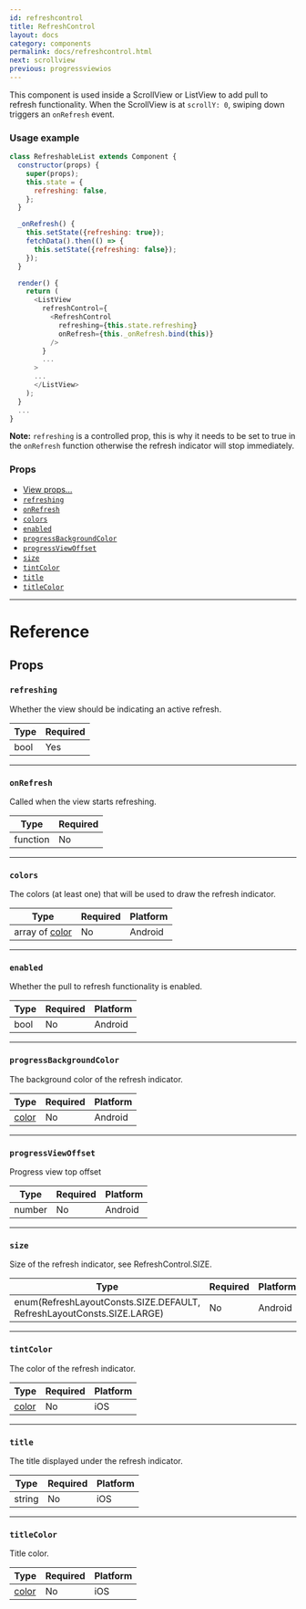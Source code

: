 ```yaml
---
id: refreshcontrol
title: RefreshControl
layout: docs
category: components
permalink: docs/refreshcontrol.html
next: scrollview
previous: progressviewios
---
```

This component is used inside a ScrollView or ListView to add pull to refresh
functionality. When the ScrollView is at `scrollY: 0`, swiping down
triggers an `onRefresh` event.

### Usage example

``` js
class RefreshableList extends Component {
  constructor(props) {
    super(props);
    this.state = {
      refreshing: false,
    };
  }

  _onRefresh() {
    this.setState({refreshing: true});
    fetchData().then(() => {
      this.setState({refreshing: false});
    });
  }

  render() {
    return (
      <ListView
        refreshControl={
          <RefreshControl
            refreshing={this.state.refreshing}
            onRefresh={this._onRefresh.bind(this)}
          />
        }
        ...
      >
      ...
      </ListView>
    );
  }
  ...
}
```

__Note:__ `refreshing` is a controlled prop, this is why it needs to be set to true
in the `onRefresh` function otherwise the refresh indicator will stop immediately.

### Props

- [View props...](docs/view.html#props)
- [`refreshing`](docs/refreshcontrol.html#refreshing)
- [`onRefresh`](docs/refreshcontrol.html#onrefresh)
- [`colors`](docs/refreshcontrol.html#colors)
- [`enabled`](docs/refreshcontrol.html#enabled)
- [`progressBackgroundColor`](docs/refreshcontrol.html#progressbackgroundcolor)
- [`progressViewOffset`](docs/refreshcontrol.html#progressviewoffset)
- [`size`](docs/refreshcontrol.html#size)
- [`tintColor`](docs/refreshcontrol.html#tintcolor)
- [`title`](docs/refreshcontrol.html#title)
- [`titleColor`](docs/refreshcontrol.html#titlecolor)






---

# Reference

## Props

### `refreshing`

Whether the view should be indicating an active refresh.

| Type | Required |
| - | - |
| bool | Yes |




---

### `onRefresh`

Called when the view starts refreshing.

| Type | Required |
| - | - |
| function | No |




---

### `colors`

The colors (at least one) that will be used to draw the refresh indicator.


| Type | Required | Platform |
| - | - | - |
| array of [color](docs/colors.html) | No | Android  |




---

### `enabled`

Whether the pull to refresh functionality is enabled.


| Type | Required | Platform |
| - | - | - |
| bool | No | Android  |




---

### `progressBackgroundColor`

The background color of the refresh indicator.


| Type | Required | Platform |
| - | - | - |
| [color](docs/colors.html) | No | Android  |




---

### `progressViewOffset`

Progress view top offset


| Type | Required | Platform |
| - | - | - |
| number | No | Android  |




---

### `size`

Size of the refresh indicator, see RefreshControl.SIZE.


| Type | Required | Platform |
| - | - | - |
| enum(RefreshLayoutConsts.SIZE.DEFAULT, RefreshLayoutConsts.SIZE.LARGE) | No | Android  |




---

### `tintColor`

The color of the refresh indicator.


| Type | Required | Platform |
| - | - | - |
| [color](docs/colors.html) | No | iOS  |




---

### `title`

The title displayed under the refresh indicator.


| Type | Required | Platform |
| - | - | - |
| string | No | iOS  |




---

### `titleColor`

Title color.


| Type | Required | Platform |
| - | - | - |
| [color](docs/colors.html) | No | iOS  |






